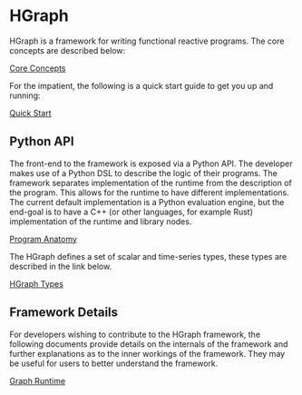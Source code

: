 HGraph
======

HGraph is a framework for writing functional reactive programs.
The core concepts are described below:

[Core Concepts](concepts/forward_propagation_graph.md)

For the impatient, the following is a quick start guide to get you up and running:

[Quick Start](quick_start/quick_start.md)


Python API
----------

The front-end to the framework is exposed via a Python API. The developer makes use
of a Python DSL to describe the logic of their programs. The framework separates 
implementation of the runtime from the description of the program. This allows for
the runtime to have different implementations. The current default implementation
is a Python evaluation engine, but the end-goal is to have a C++ (or other languages, 
for example Rust) implementation of the runtime and library nodes.


[Program Anatomy](python/program_anatomy.md)

The HGraph defines a set of scalar and time-series types, these types are described in the
link below.

[HGraph Types](python/hg_types.md)

Framework Details
-----------------

For developers wishing to contribute to the HGraph framework, the following
documents provide details on the internals of the framework and further explanations
as to the inner workings of the framework. They may be useful for users to better 
understand the framework.

[Graph Runtime](concepts/graph_runtime.md)
